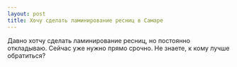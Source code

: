 ```yaml
---
layout: post 
title: Хочу сделать ламинирование ресниц в Самаре 
--- 
```

Давно хотчу сделать ламинирование ресниц, но постоянно откладываю. Сейчас уже нужно прямо срочно. Не знаете, к кому лучше обратиться?
